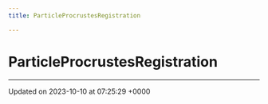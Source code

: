 ```yaml
---
title: ParticleProcrustesRegistration

---
```


# ParticleProcrustesRegistration





-------------------------------

Updated on 2023-10-10 at 07:25:29 +0000